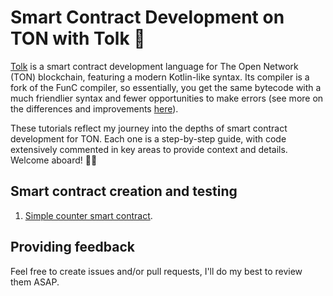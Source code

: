 # Smart Contract Development on TON with Tolk 🚀

[Tolk](https://docs.ton.org/v3/documentation/smart-contracts/tolk/overview) is a smart contract development language for The Open Network (TON) blockchain, featuring a modern Kotlin-like syntax. Its compiler is a fork of the FunC compiler, so essentially, you get the same bytecode with a much friendlier syntax and fewer opportunities to make errors (see more on the differences and improvements [here](https://docs.ton.org/v3/documentation/smart-contracts/tolk/tolk-vs-func/in-detail)).

These tutorials reflect my journey into the depths of smart contract development for TON. Each one is a step-by-step guide, with code extensively commented in key areas to provide context and details. Welcome aboard! 🏴‍☠️

## Smart contract creation and testing

1. [Simple counter smart contract](./1-simple-counter/README.md).

## Providing feedback

Feel free to create issues and/or pull requests, I'll do my best to review them ASAP.

